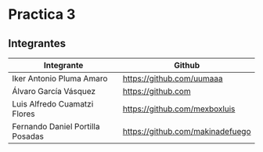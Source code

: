 # Practica 3 
## Integrantes
| Integrante | Github |
| ------ | ------ |
| Iker Antonio Pluma Amaro | https://github.com/uumaaa |
| Álvaro García Vásquez | https://github.com |
| Luis Alfredo Cuamatzi Flores | https://github.com/mexboxluis |
| Fernando Daniel Portilla Posadas | https://github.com/makinadefuego |


